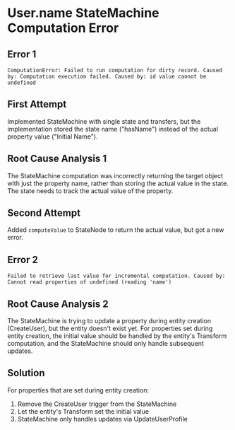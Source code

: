 # User.name StateMachine Computation Error

## Error 1
```
ComputationError: Failed to run computation for dirty record. Caused by: Computation execution failed. Caused by: id value cannot be undefined
```

## First Attempt
Implemented StateMachine with single state and transfers, but the implementation stored the state name ("hasName") instead of the actual property value ("Initial Name").

## Root Cause Analysis 1
The StateMachine computation was incorrectly returning the target object with just the property name, rather than storing the actual value in the state. The state needs to track the actual value of the property.

## Second Attempt  
Added `computeValue` to StateNode to return the actual value, but got a new error.

## Error 2
```
Failed to retrieve last value for incremental computation. Caused by: Cannot read properties of undefined (reading 'name')
```

## Root Cause Analysis 2
The StateMachine is trying to update a property during entity creation (CreateUser), but the entity doesn't exist yet. For properties set during entity creation, the initial value should be handled by the entity's Transform computation, and the StateMachine should only handle subsequent updates.

## Solution
For properties that are set during entity creation:
1. Remove the CreateUser trigger from the StateMachine
2. Let the entity's Transform set the initial value
3. StateMachine only handles updates via UpdateUserProfile
